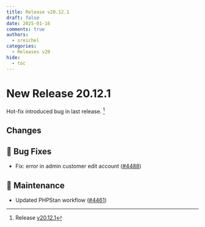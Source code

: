 ```yaml
---
title: Release v20.12.1
draft: false
date: 2025-01-16
comments: true
authors:
  - sreichel
categories:
  - Releases v20
hide:
  - toc
---
```


# New Release 20.12.1

Hot-fix introduced bug in last release. [^1]

<!-- more -->

## Changes

## 🐛 Bug Fixes

- Fix: error in admin customer edit account ([#4488](https://github.com/OpenMage/magento-lts/pull/4488))

## 🔨 Maintenance

- Updated PHPStan workflow ([#4461](https://github.com/OpenMage/magento-lts/pull/4461))

[^1]: Release [v20.12.1](https://github.com/OpenMage/magento-lts/releases/tag/v20.12.1)
